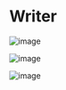 # Writer
![image](https://user-images.githubusercontent.com/57843891/148690108-a4bc007d-2e6c-4674-8468-a7abb3c4b5f6.png)

![image](https://user-images.githubusercontent.com/57843891/148690134-b4d86a61-eaf1-4806-809f-46e4f7bd7693.png)

![image](https://user-images.githubusercontent.com/57843891/148690214-5f5ecad6-b795-4348-9643-818cc98f4f7e.png)
